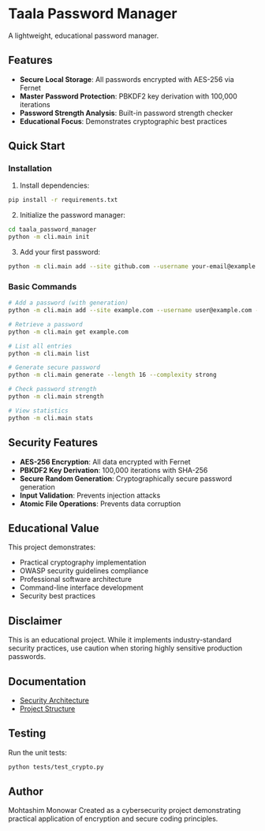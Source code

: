 # Taala Password Manager

A lightweight, educational password manager.

## Features

- **Secure Local Storage**: All passwords encrypted with AES-256 via Fernet
- **Master Password Protection**: PBKDF2 key derivation with 100,000 iterations
- **Password Strength Analysis**: Built-in password strength checker
- **Educational Focus**: Demonstrates cryptographic best practices

## Quick Start

### Installation

1. Install dependencies:
```bash
pip install -r requirements.txt
```

2. Initialize the password manager:
```bash
cd taala_password_manager
python -m cli.main init
```

3. Add your first password:
```bash
python -m cli.main add --site github.com --username your-email@example.com --generate
```

### Basic Commands

```bash
# Add a password (with generation)
python -m cli.main add --site example.com --username user@example.com --generate

# Retrieve a password
python -m cli.main get example.com

# List all entries
python -m cli.main list

# Generate secure password
python -m cli.main generate --length 16 --complexity strong

# Check password strength
python -m cli.main strength

# View statistics
python -m cli.main stats
```

## Security Features

- **AES-256 Encryption**: All data encrypted with Fernet
- **PBKDF2 Key Derivation**: 100,000 iterations with SHA-256
- **Secure Random Generation**: Cryptographically secure password generation
- **Input Validation**: Prevents injection attacks
- **Atomic File Operations**: Prevents data corruption

## Educational Value

This project demonstrates:
- Practical cryptography implementation
- OWASP security guidelines compliance
- Professional software architecture
- Command-line interface development
- Security best practices

## Disclaimer

This is an educational project. While it implements industry-standard security practices, use caution when storing highly sensitive production passwords.

## Documentation

- [Security Architecture](docs/SECURITY.md)
- [Project Structure](PROJECT_STRUCTURE.md)

## Testing

Run the unit tests:
```bash
python tests/test_crypto.py
```

## Author

Mohtashim Monowar
Created as a cybersecurity project demonstrating practical application of encryption and secure coding principles.
